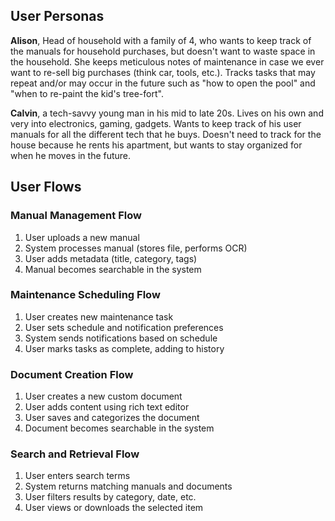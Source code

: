 ## User Personas
**Alison**, Head of household with a family of 4, who wants to keep track of the manuals for household purchases, but doesn't want to waste space in the household. She keeps meticulous notes of maintenance in case we ever want to re-sell big purchases (think car, tools, etc.). Tracks tasks that may repeat and/or may occur in the future such as "how to open the pool" and "when to re-paint the kid's tree-fort". 

**Calvin**, a tech-savvy young man in his mid to late 20s. Lives on his own and very into electronics, gaming, gadgets. Wants to keep track of his user manuals for all the different tech that he buys. Doesn't need to track for the house because he rents his apartment, but wants to stay organized for when he moves in the future. 

## User Flows
### Manual Management Flow
1. User uploads a new manual
2. System processes manual (stores file, performs OCR)
3. User adds metadata (title, category, tags)
4. Manual becomes searchable in the system

### Maintenance Scheduling Flow
1. User creates new maintenance task
2. User sets schedule and notification preferences
3. System sends notifications based on schedule
4. User marks tasks as complete, adding to history

### Document Creation Flow
1. User creates a new custom document
2. User adds content using rich text editor
3. User saves and categorizes the document
4. Document becomes searchable in the system

### Search and Retrieval Flow
1. User enters search terms
2. System returns matching manuals and documents
3. User filters results by category, date, etc.
4. User views or downloads the selected item
